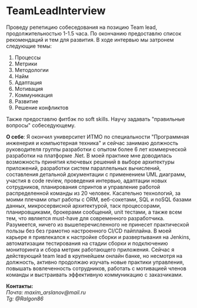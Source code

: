 # TeamLeadInterview
Проведу репетицию собеседования на позицию Team lead, продолжительностью 1-1.5 часа. По окончанию предоставлю список рекомендаций и тем для развития. В ходе интервью мы затронем следующие темы:
1) Процессы
2) Метрики
3) Методологии
4) Найм
5) Адаптация
6) Мотивация
7) Коммуникация
8) Развитие
9) Решение конфликтов

Также предоставлю фитбэк по soft skills. Научу задавать "правильные вопросы" собеседующему.

**О себе**: Я окончил университет ИТМО по специальности "Программная инженерия и компьютерная техника" и сейчас занимаю должность руководителя группы разработки с опытом более 6 лет коммерческой разработки на платформе .Net.
В моей практике мне доводилась возможность принятия ключевых решений в выборе архитектуры приложений, разработки систем параллельных вычислений, составления детальной документации с применением UML диаграмм, участия в code review, проведения интервью, адаптации новых сотрудников, планирования спринтов и управление работой распределенной команды из 20 человек. Касательно технологий, за моими плечами опыт работы с ORM, веб-сокетами, SQL и noSQL базами данных, микросервисной архитектурой, таск процессорами, планировщиками, брокерами сообщений, unit тестами, а также всем тем, что является must-have для современного разработчика.
Разумеется, ничего из вышеперечисленного не принесет практической пользы без без грамотно настроенного CI/CD пайплайна. В моей карьере я привлекался к настройке сборки и развертывания на Jenkins, автоматизации тестирования на стадии сборки и подключению мониторинга и сбора метрик работающего приложения.
Сейчас я действующий team lead в крупнейшем онлайн банке, но несмотря на должность, активно продолжаю изучать новые практики управления, повышать вовлеченность сотрудников, работать с мотивацией членов команды и выстраивать эффективную коммуникацию с заказчиками.

**Контакты:**<br />
_Почта: maxim_arslanov@mail.ru_<br />
_Tg: @Ralgon86_
